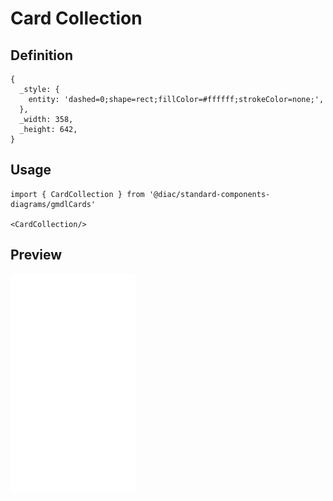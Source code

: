 # Card Collection

## Definition

```
{
  _style: { 
    entity: 'dashed=0;shape=rect;fillColor=#ffffff;strokeColor=none;',
  },
  _width: 358,
  _height: 642,
}
```

## Usage

```
import { CardCollection } from '@diac/standard-components-diagrams/gmdlCards'

<CardCollection/>
```

## Preview

<img src="./card-collection.png" width="200"/>
